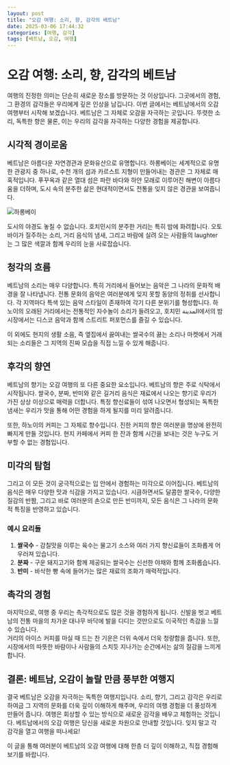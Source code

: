 ```yaml
---
layout: post
title: "오감 여행: 소리, 향, 감각의 베트남"
date: 2025-03-06 17:44:32
categories: [여행, 감각]
tags: [베트남, 오감, 여행]
---
```


# 오감 여행: 소리, 향, 감각의 베트남

여행의 진정한 의미는 단순히 새로운 장소를 방문하는 것 이상입니다. 그곳에서의 경험, 그 환경의 감각들은 우리에게 깊은 인상을 남깁니다. 이번 글에서는 베트남에서의 오감 여행부터 시작해 보겠습니다. 베트남은 그 자체로 오감을 자극하는 곳입니다. 뚜렷한 소리, 독특한 향은 물론, 이는 우리의 감각을 자극하는 다양한 경험을 제공합니다.

## 시각적 경이로움

베트남은 아름다운 자연경관과 문화유산으로 유명합니다. 하롱베이는 세계적으로 유명한 관광지 중 하나로, 수천 개의 섬과 카르스트 지형이 만들어내는 경관은 그 자체로 매혹적입니다. 푸꾸옥과 같은 열대 섬은 파란 바다와 하얀 모래로 이루어진 해변이 아름다움을 더하며, 도시 속의 분주한 삶은 현대적이면서도 전통을 잊지 않은 경관을 보여줍니다.

![하롱베이](https://example.com/halongbay.jpg)

도시의 야경도 놓칠 수 없습니다. 호치민시의 분주한 거리는 특히 밤에 화려합니다. 오토바이가 질주하는 소리, 거리 음식의 냄새, 그리고 바람에 실려 오는 사람들의 laughter는 그 많은 색깔과 함께 우리의 눈을 사로잡습니다.

## 청각의 흐름

베트남의 소리는 매우 다양합니다. 특히 거리에서 들어보는 음악은 그 나라의 문화적 배경을 잘 나타냅니다. 전통 문화의 음악은 여러분에게 잊지 못할 동양의 정취를 선사합니다. 각 지역마다 특색 있는 음악 스타일이 존재하여 각기 다른 분위기를 형성합니다. 하노이의 오래된 거리에서는 전통적인 자수놀이 소리가 들려오고, 호치민 المدينة에서의 밤 시장에서는 디스코 음악과 함께 스트리트 퍼포먼스를 즐길 수 있습니다.

이 외에도 현지의 생활 소음, 즉 옆집에서 끓여내는 쌀국수의 끓는 소리나 마켓에서 거래되는 소리들은 그 지역의 진짜 모습을 직접 느낄 수 있게 해줍니다.

## 후각의 향연

베트남의 향기는 오감 여행의 또 다른 중요한 요소입니다. 베트남의 향은 주로 식탁에서 시작됩니다. 쌀국수, 분짜, 반미와 같은 길거리 음식은 재료에서 나오는 향기로 우리가 가진 상상 이상으로 매력을 더합니다. 특정 향신료들이 섞여 나오면서 형성되는 독특한 냄새는 우리가 맛을 통해 어떤 경험을 하게 될지를 미리 알려줍니다.

또한, 하노이의 커피는 그 자체로 향수입니다. 진한 커피의 향은 여러분을 명상에 완전히 빠지게 만들 것입니다. 현지 카페에서 커피 한 잔과 함께 시간을 보내는 것은 누구도 거부할 수 없는 경험입니다.

## 미각의 탐험

그리고 이 모든 것이 궁극적으로는 입 안에서 경험하는 미각으로 이어집니다. 베트남의 음식은 매우 다양한 맛과 식감을 가지고 있습니다. 시큼하면서도 달콤한 쌀국수, 다양한 질감의 반짬, 그리고 바로 여러분의 손으로 만든 반미까지, 모든 음식은 그 나라의 문화적 특징을 반영하고 있습니다.

### 예시 요리들
1. **쌀국수** - 감칠맛을 이루는 육수는 물고기 소스와 여러 가지 향신료들이 조화롭게 어우러져 있습니다.
2. **분짜** - 구운 돼지고기와 함께 제공되는 쌀국수는 신선한 야채와 함께 조화롭습니다.
3. **반미** - 바삭한 빵 속에 들어가는 많은 재료의 조화가 매력적입니다.

## 촉각의 경험

마지막으로, 여행 중 우리는 촉각적으로도 많은 것을 경험하게 됩니다. 신발을 벗고 베트남의 전통 마을의 차가운 대나무 바닥에 발을 디디는 것만으로도 이국적인 촉감을 느낄 수 있습니다.  
거리의 아이스 커피를 마실 때 드는 찬 기운은 더위 속에서 더욱 청량함을 줍니다. 또한, 시장에서의 따뜻한 바람이나 사람들의 스치듯 지나가는 순간에서는 삶의 질감을 느끼게 합니다.

## 결론: 베트남, 오감이 놀랄 만큼 풍부한 여행지

결국 베트남은 오감을 자극하는 독특한 여행지입니다. 소리, 향기, 그리고 감각은 우리로 하여금 그 지역의 문화를 더욱 깊이 이해하게 해주며, 우리의 여행 경험을 더 풍성하게 만들어 줍니다. 여행은 회상할 수 있는 방식으로 새로운 감각을 배우고 체험하는 것입니다. 베트남에서의 오감 여행은 당신을 새로운 차원으로 안내할 것입니다. 잊지 말고 각 감각을 열고 여행을 떠나세요!

이 글을 통해 여러분이 베트남의 오감 여행에 대해 한층 더 깊이 이해하고, 직접 경험해 보기를 바랍니다. 